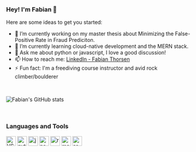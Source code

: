 ### Hey! I'm Fabian 👋

Here are some ideas to get you started:

- 🔭 I’m currently working on my master thesis about Minimizing the False-Positive Rate in Fraud Prediciton.
- 🌱 I’m currently learning cloud-native development and the MERN stack.
- 💬 Ask me about python or javascript, I love a good discussion!
- 📫 How to reach me: [LinkedIn - Fabian Thorsen](https://www.linkedin.com/in/fabian-thorsen-75591b113/)
- ⚡ Fun fact: I'm a freediving course instructor and avid rock climber/boulderer

<br/>

![Fabian's GitHub stats](https://github-readme-stats.vercel.app/api?username=Fabianthorsen&show_icons=true&theme=graywhite)

<br />

### Languages and Tools
<p float="left">
  <img alt="VS Code" width="26px" src="https://upload.wikimedia.org/wikipedia/commons/thumb/9/9a/Visual_Studio_Code_1.35_icon.svg/1024px-Visual_Studio_Code_1.35_icon.svg.png" />
  <img alt="python" width="26px" src="https://lh3.googleusercontent.com/proxy/nGwoxFGdn6-g9Qfj2Fa4eiesXAgAUqYgEQwKBdzCuICoxt5RjZEqO0fTsraVLeZbs_C1s7D3LiKlziRX-rHL1Pllkftm4S0RRuI" />
  <img alt="javascript" width="26px" src="https://upload.wikimedia.org/wikipedia/commons/6/6a/JavaScript-logo.png" />
  <img alt="nodejs" width="26px" src="https://www.anychart.com/_design/img/upload/plugins/nodejs-logo.png" />
  <img alt="react" width="26px" src="https://cdn4.iconfinder.com/data/icons/logos-3/600/React.js_logo-512.png" />
  <img alt="mongodb" width="26px" src="https://img.icons8.com/color/452/mongodb.png" />
  <img alt="sass" width="26px" src="https://upload.wikimedia.org/wikipedia/commons/thumb/9/96/Sass_Logo_Color.svg/1280px-Sass_Logo_Color.svg.png" />
</p>
